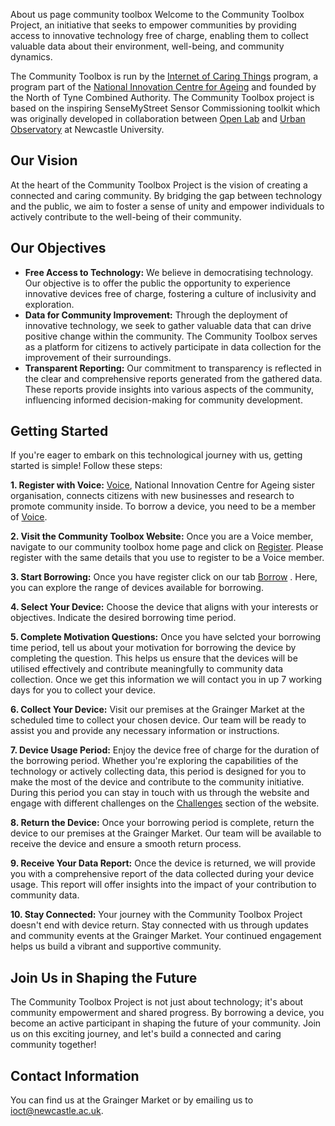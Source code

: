 About us page community toolbox
Welcome to the Community Toolbox Project, an initiative that seeks to empower communities by providing access to innovative technology free of charge, enabling them to collect valuable data about their environment, well-being, and community dynamics.

The Community Toolbox is run by the [Internet of Caring Things](https://ioct.uknica.co.uk/) program, a program part of the [National Innovation Centre for Ageing](https://uknica.co.uk/) and founded by the North of Tyne Combined Authority. The Community Toolbox project  is based on the inspiring SenseMyStreet Sensor Commissioning toolkit which was originally developed in collaboration between [Open Lab](https://openlab.ncl.ac.uk/) and [Urban Observatory](http://www.urbanobservatory.ac.uk/) at Newcastle University.


## Our Vision

At the heart of the Community Toolbox Project is the vision of creating a connected and caring community. By bridging the gap between technology and the public, we aim to foster a sense of unity and empower individuals to actively contribute to the well-being of their community.

## Our Objectives

-	**Free Access to Technology:** We believe in democratising technology. Our objective is to offer the public the opportunity to experience innovative devices free of charge, fostering a culture of inclusivity and exploration.
-	**Data for Community Improvement:** Through the deployment of innovative technology, we seek to gather valuable data that can drive positive change within the community. The Community Toolbox serves as a platform for citizens to actively participate in data collection for the improvement of their surroundings.
-	**Transparent Reporting:** Our commitment to transparency is reflected in the clear and comprehensive reports generated from the gathered data. These reports provide insights into various aspects of the community, influencing informed decision-making for community development.


## Getting Started

If you're eager to embark on this technological journey with us, getting started is simple! Follow these steps:

**1.	Register with Voice:** [Voice](https://voice-global.org/), National Innovation Centre for Ageing sister organisation, connects citizens with new businesses and research to promote community inside. To borrow a device, you need to be a member of [Voice](https://voice-global.org/).

**2.	Visit the Community Toolbox Website:** Once you are a Voice member, navigate to our community toolbox home page and click on [Register](https://sensemystreet.co.uk/auth). Please register with the same details that you use to register to be a Voice member.

**3. Start Borrowing:** Once you have register click on our tab [Borrow](https://sensemystreet.co.uk/toolbox) . Here, you can explore the range of devices available for borrowing.

**4.	Select Your Device:** Choose the device that aligns with your interests or objectives. Indicate the desired borrowing time period.

**5.	Complete Motivation Questions:** Once you have selcted your borrowing time period, tell us about your motivation for borrowing the device by completing the question. This helps us ensure that the devices will be utilised effectively and contribute meaningfully to community data collection. Once we get this information we will contact you in up 7 working days for you to collect your device.

**6.	Collect Your Device:**  Visit our premises at the Grainger Market at the scheduled time to collect your chosen device. Our team will be ready to assist you and provide any necessary information or instructions.

**7.	Device Usage Period:** Enjoy the device free of charge for the duration of the borrowing period. Whether you're exploring the capabilities of the technology or actively collecting data, this period is designed for you to make the most of the device and contribute to the community initiative. During this period you can stay in touch with us through the website and engage with different challenges on the [Challenges](https://sensemystreet.co.uk/explore) section of the website.

**8.	Return the Device:** Once your borrowing period is complete, return the device to our premises at the Grainger Market. Our team will be available to receive the device and ensure a smooth return process.

**9.	Receive Your Data Report:** Once the device is returned, we will provide you with a comprehensive report of the data collected during your device usage. This report will offer insights into the impact of your contribution to community data.

**10.	Stay Connected:** Your journey with the Community Toolbox Project doesn't end with device return. Stay connected with us through updates and community events at the Grainger Market. Your continued engagement helps us build a vibrant and supportive community.

## Join Us in Shaping the Future

The Community Toolbox Project is not just about technology; it's about community empowerment and shared progress. By borrowing a device, you become an active participant in shaping the future of your community. Join us on this exciting journey, and let's build a connected and caring community together!

## Contact Information

You can find us at the Grainger Market or by emailing us to ioct@newcastle.ac.uk.


